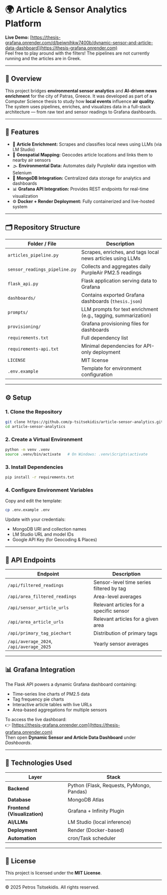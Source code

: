 # 🌍 Article & Sensor Analytics Platform

**Live Demo:** [https://thesis-grafana.onrender.com/d/beiwnihkw7400b/dynamic-sensor-and-article-data-dashboard](https://thesis-grafana.onrender.com)  
Feel free to play around with the filters! The pipelines are not currently running and the articles are in Greek.

---

## 🧠 Overview

This project bridges **environmental sensor analytics** and **AI-driven news enrichment** for the city of Patras, Greece.
It was developed as part of a Computer Science thesis to study how **local events** influence **air quality**.
The system uses pipelines, enriches, and visualizes data in a full-stack architecture — from raw text and sensor readings to Grafana dashboards.

---

## 🚀 Features

- 📰 **Article Enrichment:** Scrapes and classifies local news using LLMs (via LM Studio)
- 📍 **Geospatial Mapping:** Geocodes article locations and links them to nearby air sensors
- 🌫️ **Environmental Data:** Automates daily PurpleAir data ingestion with Selenium
- 🧩 **MongoDB Integration:** Centralized data storage for analytics and dashboards
- 📊 **Grafana API Integration:** Provides REST endpoints for real-time visualization
- ⚙️ **Docker + Render Deployment:** Fully containerized and live-hosted system

---

## 🗂️ Repository Structure

| Folder / File | Description |
|----------------|-------------|
| `articles_pipeline.py` | Scrapes, enriches, and tags local news articles using LLMs |
| `sensor_readings_pipeline.py` | Collects and aggregates daily PurpleAir PM2.5 readings |
| `flask_api.py` | Flask application serving data to Grafana |
| `dashboards/` | Contains exported Grafana dashboards (`thesis.json`) |
| `prompts/` | LLM prompts for text enrichment (e.g., tagging, summarization) |
| `provisioning/` | Grafana provisioning files for dashboards |
| `requirements.txt` | Full dependency list |
| `requirements-api.txt` | Minimal dependencies for API-only deployment |
| `LICENSE` | MIT license |
| `.env.example` | Template for environment configuration |

---

## ⚙️ Setup

### 1. Clone the Repository
```bash
git clone https://github.com/p-tsitsekidis/article-sensor-analytics.git
cd article-sensor-analytics
```

### 2. Create a Virtual Environment
```bash
python -m venv .venv
source .venv/bin/activate   # On Windows: .venv\Scripts\activate
```

### 3. Install Dependencies
```bash
pip install -r requirements.txt
```

### 4. Configure Environment Variables
Copy and edit the template:
```bash
cp .env.example .env
```
Update with your credentials:
- MongoDB URI and collection names  
- LM Studio URL and model IDs  
- Google API Key (for Geocoding & Places)

---

## 🔗 API Endpoints

| Endpoint | Description |
|-----------|-------------|
| `/api/filtered_readings` | Sensor-level time series filtered by tag |
| `/api/area_filtered_readings` | Area-level averages |
| `/api/sensor_article_urls` | Relevant articles for a specific sensor |
| `/api/area_article_urls` | Relevant articles for a given area |
| `/api/primary_tag_piechart` | Distribution of primary tags |
| `/api/average_2024`, `/api/average_2025` | Yearly sensor averages |

---

## 📊 Grafana Integration

The Flask API powers a dynamic Grafana dashboard containing:
- Time-series line charts of PM2.5 data  
- Tag frequency pie charts  
- Interactive article tables with live URLs  
- Area-based aggregations for multiple sensors

To access the live dashboard:  
👉 [https://thesis-grafana.onrender.com](https://thesis-grafana.onrender.com)  
Then open **Dynamic Sensor and Article Data Dashboard** under *Dashboards*.

---

## 🧠 Technologies Used

| Layer | Stack |
|-------|--------|
| **Backend** | Python (Flask, Requests, PyMongo, Pandas) |
| **Database** | MongoDB Atlas |
| **Frontend (Visualization)** | Grafana + Infinity Plugin |
| **AI/LLMs** | LM Studio (local inference) |
| **Deployment** | Render (Docker-based) |
| **Automation** | cron/Task scheduler |

---

## 📜 License

This project is licensed under the **MIT License**.

---

© 2025 Petros Tsitsekidis. All rights reserved.
